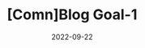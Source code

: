 ---
title:  "[Comn]Blog Goal-1" 
toc: true
toc_sticky: true
date: 2022-09-22
last_modified_at: 2022-09-22
---